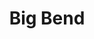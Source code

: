 ---
unit_code: "BIBE"
unit_name: "Big Bend NP"
unit_type: "National Park"
nps_region: "Intermountain"
scalerank: 4
note: "null"
name: "Big Bend"
featureclass: "National Park Service"
geojson: >-
  {"type":"Feature","properties":{},"geometry":{"type":"Polygon","coordinates":[[[-102.8414306640625,29.376912434895836],[-102.8414306640625,29.376912434895836],[-102.8380126953125,29.37052408854167],[-102.837646484375,29.3663330078125],[-102.8465576171875,29.36173502604167],[-102.8538818359375,29.36100260416667],[-102.85986328125,29.361165364583336],[-102.86494954427084,29.3594970703125],[-102.876953125,29.35087076822917],[-102.883056640625,29.34375],[-102.88521321614584,29.3333740234375],[-102.885498046875,29.3148193359375],[-102.89937337239584,29.276082356770836],[-102.89973958333334,29.263916015625],[-102.89213053385417,29.25439453125],[-102.86796061197917,29.2403564453125],[-102.8587646484375,29.2291259765625],[-102.869873046875,29.22477213541667],[-102.89689127604167,29.220296223958336],[-102.9422607421875,29.190185546875],[-102.947509765625,29.1820068359375],[-102.96976725260417,29.192830403645836],[-102.98836263020834,29.1771240234375],[-103.01582845052084,29.126790364583336],[-103.02425130208334,29.116170247395836],[-103.03263346354167,29.1102294921875],[-103.07255045572917,29.091389973958336],[-103.08076985677084,29.085205078125],[-103.0855712890625,29.07572428385417],[-103.091552734375,29.057861328125],[-103.0953369140625,29.060302734375],[-103.10469563802084,29.057861328125],[-103.10921223958334,29.02335611979167],[-103.122802734375,28.9964599609375],[-103.14798990885417,28.985107421875],[-103.18709309895834,28.990234375],[-103.24178059895834,29.003499348958336],[-103.30155436197917,29.00236002604167],[-103.31624348958334,29.01005045572917],[-103.31001790364584,29.03116861979167],[-103.32478841145834,29.026814778645836],[-103.33048502604167,29.02372233072917],[-103.34261067708334,29.041219075520836],[-103.35164388020834,29.0394287109375],[-103.36055501302084,29.02982584635417],[-103.3720703125,29.02372233072917],[-103.38663736979167,29.02880859375],[-103.41463216145834,29.05240885416667],[-103.423583984375,29.057861328125],[-103.4356689453125,29.061116536458336],[-103.478515625,29.08203125],[-103.52974446614584,29.126790364583336],[-103.53560384114584,29.1351318359375],[-103.5382080078125,29.142415364583336],[-103.54170735677084,29.1488037109375],[-103.55025227864584,29.1546630859375],[-103.5579833984375,29.156209309895836],[-103.5849609375,29.1546630859375],[-103.673095703125,29.173583984375],[-103.70247395833334,29.1878662109375],[-103.74947102864584,29.222981770833336],[-103.759033203125,29.22684733072917],[-103.770751953125,29.2298583984375],[-103.7777099609375,29.235310872395836],[-103.76997884114584,29.256062825520836],[-103.74686686197917,29.246826171875],[-103.664794921875,29.246826171875],[-103.6309814453125,29.217854817708336],[-103.58268229166667,29.22269694010417],[-103.53922526041667,29.2564697265625],[-103.53922526041667,29.2999267578125],[-103.50541178385417,29.2999267578125],[-103.50541178385417,29.3433837890625],[-103.45711263020834,29.3482666015625],[-103.45711263020834,29.377197265625],[-103.39436848958334,29.420654296875],[-103.29296875,29.425496419270836],[-103.29296875,29.468953450520836],[-103.2591552734375,29.468953450520836],[-103.25431315104167,29.507568359375],[-103.33642578125,29.53173828125],[-103.3460693359375,29.61865234375],[-103.30745442708334,29.62833658854167],[-103.30745442708334,29.69596354166667],[-103.23982747395834,29.69596354166667],[-103.225341796875,29.666951497395836],[-103.17220052083334,29.68143717447917],[-103.1046142578125,29.63798014322917],[-103.09012858072917,29.6090087890625],[-103.04182942708334,29.594482421875],[-103.03702799479167,29.536580403645836],[-103.00321451822917,29.5220947265625],[-102.99837239583334,29.45450846354167],[-102.98388671875,29.425496419270836],[-102.91630045572917,29.39652506510417],[-102.8631591796875,29.39652506510417],[-102.86800130208334,29.377197265625],[-102.8438720703125,29.377197265625],[-102.8414306640625,29.376912434895836]]]}}
number: 65
title: "Big Bend"
---